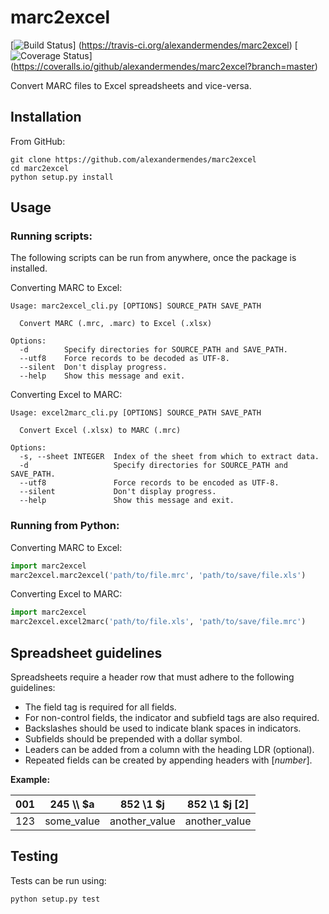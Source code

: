 # marc2excel

[![Build Status](https://travis-ci.org/alexandermendes/marc2excel.svg?branch=master)]
(https://travis-ci.org/alexandermendes/marc2excel)
[![Coverage Status](https://coveralls.io/repos/github/alexandermendes/marc2excel/badge.svg?branch=master)]
(https://coveralls.io/github/alexandermendes/marc2excel?branch=master)

Convert MARC files to Excel spreadsheets and vice-versa.


## Installation

From GitHub:

```Shell
git clone https://github.com/alexandermendes/marc2excel
cd marc2excel
python setup.py install
```


## Usage

### Running scripts:

The following scripts can be run from anywhere, once the package is installed.

Converting MARC to Excel:

```
Usage: marc2excel_cli.py [OPTIONS] SOURCE_PATH SAVE_PATH

  Convert MARC (.mrc, .marc) to Excel (.xlsx)

Options:
  -d        Specify directories for SOURCE_PATH and SAVE_PATH.
  --utf8    Force records to be decoded as UTF-8.
  --silent  Don't display progress.
  --help    Show this message and exit.
```

Converting Excel to MARC:

```
Usage: excel2marc_cli.py [OPTIONS] SOURCE_PATH SAVE_PATH

  Convert Excel (.xlsx) to MARC (.mrc)

Options:
  -s, --sheet INTEGER  Index of the sheet from which to extract data.
  -d                   Specify directories for SOURCE_PATH and SAVE_PATH.
  --utf8               Force records to be encoded as UTF-8.
  --silent             Don't display progress.
  --help               Show this message and exit.
```


### Running from Python:

Converting MARC to Excel:

```Python
import marc2excel
marc2excel.marc2excel('path/to/file.mrc', 'path/to/save/file.xls')
```

Converting Excel to MARC:

```Python
import marc2excel
marc2excel.excel2marc('path/to/file.xls', 'path/to/save/file.mrc')
```


## Spreadsheet guidelines

Spreadsheets require a header row that must adhere to the following guidelines:

- The field tag is required for all fields.
- For non-control fields, the indicator and subfield tags are also required.
- Backslashes should be used to indicate blank spaces in indicators.
- Subfields should be prepended with a dollar symbol.
- Leaders can be added from a column with the heading LDR (optional).
- Repeated fields can be created by appending headers with [*number*].

**Example:**

|    001    |   245 \\\\ $a  |   852 \1 $j   |    852 \1 $j [2]  |
|:---------:|:--------------:|:-------------:|:-----------------:|
|    123    |    some_value  | another_value |   another_value   |


## Testing

Tests can be run using:

```
python setup.py test
```
